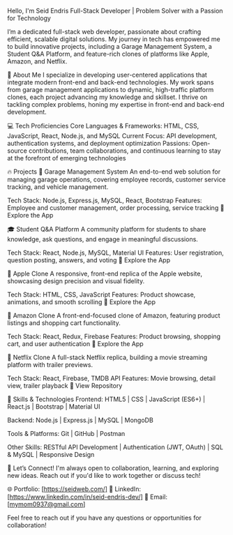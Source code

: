 Hello, I'm Seid Endris
Full-Stack Developer | Problem Solver with a Passion for Technology

I’m a dedicated full-stack web developer, passionate about crafting efficient, scalable digital solutions. My journey in tech has empowered me to build innovative projects, including a Garage Management System, a Student Q&A Platform, and feature-rich clones of platforms like Apple, Amazon, and Netflix.

🚀 About Me
I specialize in developing user-centered applications that integrate modern front-end and back-end technologies. My work spans from garage management applications to dynamic, high-traffic platform clones, each project advancing my knowledge and skillset. I thrive on tackling complex problems, honing my expertise in front-end and back-end development.

💻 Tech Proficiencies
Core Languages & Frameworks: HTML, CSS, JavaScript, React, Node.js, and MySQL
Current Focus: API development, authentication systems, and deployment optimization
Passions: Open-source contributions, team collaborations, and continuous learning to stay at the forefront of emerging technologies

🔥 Projects
🚗 Garage Management System
An end-to-end web solution for managing garage operations, covering employee records, customer service tracking, and vehicle management.

Tech Stack: Node.js, Express.js, MySQL, React, Bootstrap
Features: Employee and customer management, order processing, service tracking
🔗 Explore the App

🎓 Student Q&A Platform
A community platform for students to share knowledge, ask questions, and engage in meaningful discussions.

Tech Stack: React, Node.js, MySQL, Material UI
Features: User registration, question posting, answers, and voting
🔗 Explore the App

🍎 Apple Clone
A responsive, front-end replica of the Apple website, showcasing design precision and visual fidelity.

Tech Stack: HTML, CSS, JavaScript
Features: Product showcase, animations, and smooth scrolling
🔗 Explore the App

🛒 Amazon Clone
A front-end-focused clone of Amazon, featuring product listings and shopping cart functionality.

Tech Stack: React, Redux, Firebase
Features: Product browsing, shopping cart, and user authentication
🔗 Explore the App

🎥 Netflix Clone
A full-stack Netflix replica, building a movie streaming platform with trailer previews.

Tech Stack: React, Firebase, TMDB API
Features: Movie browsing, detail view, trailer playback
🔗 View Repository

💼 Skills & Technologies
Frontend:
HTML5 | CSS | JavaScript (ES6+) | React.js | Bootstrap | Material UI

Backend:
Node.js | Express.js | MySQL | MongoDB

Tools & Platforms:
Git | GitHub | Postman

Other Skills:
RESTful API Development | Authentication (JWT, OAuth) | SQL & MySQL | Responsive Design

🤝 Let’s Connect!
I'm always open to collaboration, learning, and exploring new ideas. Reach out if you'd like to work together or discuss tech!

🌐 Portfolio: [https://seidweb.com/] 
💼 LinkedIn: [https://www.linkedin.com/in/seid-endris-dev/]
📧 Email: [mymom0937@gmail.com]

Feel free to reach out if you have any questions or opportunities for collaboration!

